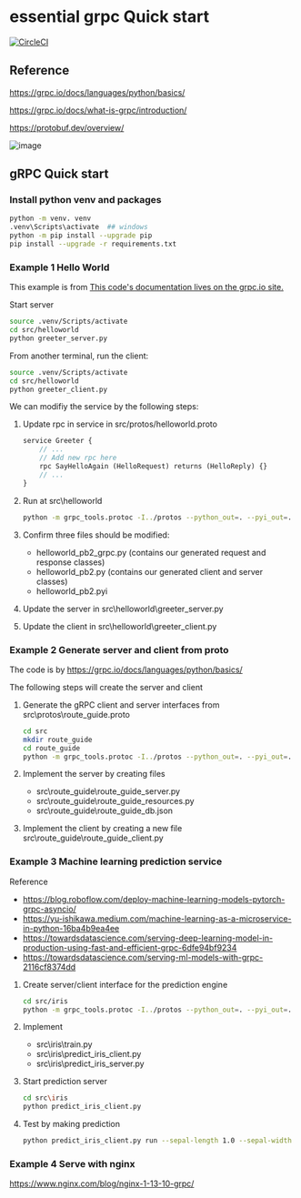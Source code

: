 # essential grpc Quick start

[![CircleCI](https://dl.circleci.com/status-badge/img/gh/ray-chunkit-chung/essential-grpc/tree/main.svg?style=svg)](https://dl.circleci.com/status-badge/redirect/gh/ray-chunkit-chung/essential-grpc/tree/main)

## Reference

<https://grpc.io/docs/languages/python/basics/>

<https://grpc.io/docs/what-is-grpc/introduction/>

<https://protobuf.dev/overview/>

![image](https://user-images.githubusercontent.com/26511618/220845488-14a3640f-c7ab-46a3-9b05-ef33d15dbe64.png)

## gRPC Quick start

### Install python venv and packages

```bash
python -m venv. venv
.venv\Scripts\activate  ## windows
python -m pip install --upgrade pip
pip install --upgrade -r requirements.txt
```

### Example 1 Hello World

This example is from [This code's documentation lives on the grpc.io site.](https://grpc.io/docs/languages/python/quickstart)

Start server

```bash
source .venv/Scripts/activate
cd src/helloworld
python greeter_server.py
```

From another terminal, run the client:

```bash
source .venv/Scripts/activate
cd src/helloworld
python greeter_client.py
```

We can modifiy the service by the following steps:

1. Update rpc in service in src/protos/helloworld.proto

    ```proto
    service Greeter {
        // ...
        // Add new rpc here
        rpc SayHelloAgain (HelloRequest) returns (HelloReply) {}
        // ...
    }
    ```

2. Run at src\helloworld

    ```bash
    python -m grpc_tools.protoc -I../protos --python_out=. --pyi_out=. --grpc_python_out=. ../protos/helloworld.proto
    ```

3. Confirm three files should be modified:
    - helloworld_pb2_grpc.py (contains our generated request and response classes)
    - helloworld_pb2.py (contains our generated client and server classes)
    - helloworld_pb2.pyi

4. Update the server in src\helloworld\greeter_server.py
5. Update the client in src\helloworld\greeter_client.py

### Example 2 Generate server and client from proto

The code is by <https://grpc.io/docs/languages/python/basics/>

The following steps will create the server and client

1. Generate the gRPC client and server interfaces from src\protos\route_guide.proto

    ```bash
    cd src
    mkdir route_guide
    cd route_guide
    python -m grpc_tools.protoc -I../protos --python_out=. --pyi_out=. --grpc_python_out=. ../protos/route_guide.proto
    ```

2. Implement the server by creating files
    - src\route_guide\route_guide_server.py
    - src\route_guide\route_guide_resources.py
    - src\route_guide\route_guide_db.json

3. Implement the client by creating a new file src\route_guide\route_guide_client.py

### Example 3 Machine learning prediction service

Reference

- <https://blog.roboflow.com/deploy-machine-learning-models-pytorch-grpc-asyncio/>
- <https://yu-ishikawa.medium.com/machine-learning-as-a-microservice-in-python-16ba4b9ea4ee>
- <https://towardsdatascience.com/serving-deep-learning-model-in-production-using-fast-and-efficient-grpc-6dfe94bf9234>
- <https://towardsdatascience.com/serving-ml-models-with-grpc-2116cf8374dd>

1. Create server/client interface for the prediction engine

    ```bash
    cd src/iris
    python -m grpc_tools.protoc -I../protos --python_out=. --pyi_out=. --grpc_python_out=. ../protos/iris.proto
    ```

2. Implement
    - src\iris\train.py
    - src\iris\predict_iris_client.py
    - src\iris\predict_iris_server.py

3. Start prediction server

    ```bash
    cd src\iris
    python predict_iris_client.py
    ```

4. Test by making prediction

    ```bash
    python predict_iris_client.py run --sepal-length 1.0 --sepal-width 1.0 --petal-length 1.0 --petal-width 1.0
    ```

### Example 4 Serve with nginx

<https://www.nginx.com/blog/nginx-1-13-10-grpc/>
